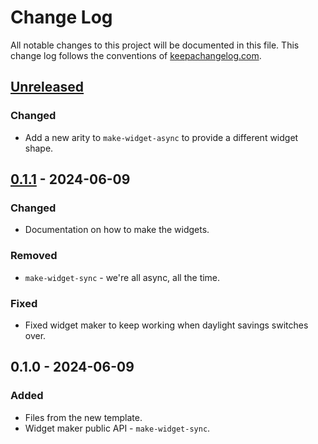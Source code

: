 # Change Log
All notable changes to this project will be documented in this file. This change log follows the conventions of [keepachangelog.com](http://keepachangelog.com/).

## [Unreleased]
### Changed
- Add a new arity to `make-widget-async` to provide a different widget shape.

## [0.1.1] - 2024-06-09
### Changed
- Documentation on how to make the widgets.

### Removed
- `make-widget-sync` - we're all async, all the time.

### Fixed
- Fixed widget maker to keep working when daylight savings switches over.

## 0.1.0 - 2024-06-09
### Added
- Files from the new template.
- Widget maker public API - `make-widget-sync`.

[Unreleased]: https://sourcehost.site/your-name/clj-writing-macros/compare/0.1.1...HEAD
[0.1.1]: https://sourcehost.site/your-name/clj-writing-macros/compare/0.1.0...0.1.1
